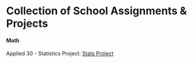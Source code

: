 # Collection of School Assignments & Projects

#### Math

Applied 30 - Statistics Project: [Stats Project](applied30 "Applied Math Stats Project")